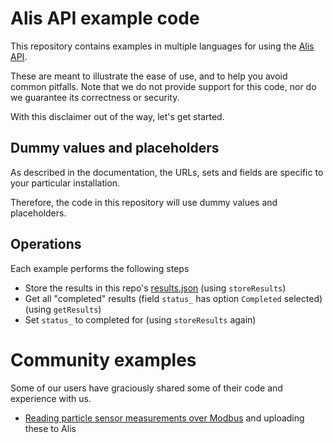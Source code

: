 # Alis API example code
This repository contains examples in multiple languages for using the [Alis API](https://www.alisqi.com/en/product/alis-api).

These are meant to illustrate the ease of use, and to help you avoid common pitfalls.
Note that we do not provide support for this code, nor do we guarantee its correctness or security.

With this disclaimer out of the way, let's get started.

## Dummy values and placeholders
As described in the documentation, the URLs, sets and fields are specific to your particular installation.

Therefore, the code in this repository will use dummy values and placeholders.

## Operations
Each example performs the following steps
 * Store the results in this repo's [results.json](results-new.json) (using `storeResults`)
 * Get all "completed" results (field `status_` has option `Completed` selected) (using `getResults`)
 * Set `status_` to completed for (using `storeResults` again)

# Community examples
Some of our users have graciously shared some of their code and experience with us.

 * [Reading particle sensor measurements over Modbus](community/LamersHTS-Modbus) and uploading these to Alis
